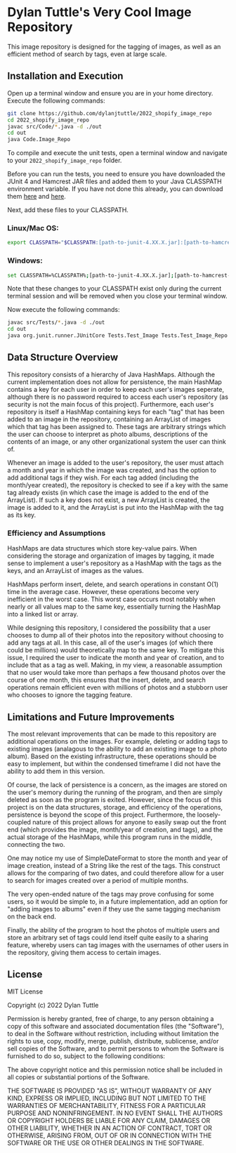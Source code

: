 # Dylan Tuttle's Very Cool Image Repository

This image repository is designed for the tagging of images, as well as an efficient method of search by tags, even at large scale.

## Installation and Execution

Open up a terminal window and ensure you are in your home directory. Execute the following commands:

```bash
git clone https://github.com/dylanjtuttle/2022_shopify_image_repo
cd 2022_shopify_image_repo
javac src/Code/*.java -d ./out
cd out
java Code.Image_Repo
```

To compile and execute the unit tests, open a terminal window and navigate to your `2022_shopify_image_repo` folder.

Before you can run the tests, you need to ensure you have downloaded the JUnit 4 and Hamcrest JAR files and added them to your Java CLASSPATH environment variable. If you have not done this already, you can download them [here](https://search.maven.org/search?q=g:junit%20AND%20a:junit) and [here](https://search.maven.org/artifact/org.hamcrest/hamcrest).

Next, add these files to your CLASSPATH. 

### Linux/Mac OS:

```bash
export CLASSPATH="$CLASSPATH:[path-to-junit-4.XX.X.jar]:[path-to-hamcrest-X.X.jar]:[path-to-2022_shopify_image_repo/out]"
```

### Windows:

```bash
set CLASSPATH=%CLASSPATH%;[path-to-junit-4.XX.X.jar];[path-to-hamcrest-X.X.jar];[path-to-2022_shopify_image_repo/out]
```

Note that these changes to your CLASSPATH exist only during the current terminal session and will be removed when you close your terminal window.

Now execute the following commands:

```bash
javac src/Tests/*.java -d ./out
cd out
java org.junit.runner.JUnitCore Tests.Test_Image Tests.Test_Image_Repo
```

## Data Structure Overview

This repository consists of a hierarchy of Java HashMaps. Although the current implementation does not allow for persistence, the main HashMap contains a key for each user in order to keep each user's images seperate, although there is no password required to access each user's repository (as security is not the main focus of this project). Furthermore, each user's repository is itself a HashMap containing keys for each "tag" that has been added to an image in the repository, containing an ArrayList of images which that tag has been assigned to. These tags are arbitrary strings which the user can choose to interpret as photo albums, descriptions of the contents of an image, or any other organizational system the user can think of.

Whenever an image is added to the user's repository, the user must attach a month and year in which the image was created, and has the option to add additional tags if they wish. For each tag added (including the month/year created), the repository is checked to see if a key with the same tag already exists (in which case the image is added to the end of the ArrayList). If such a key does not exist, a new ArrayList is created, the image is added to it, and the ArrayList is put into the HashMap with the tag as its key.

### Efficiency and Assumptions

HashMaps are data structures which store key-value pairs. When considering the storage and organization of images by tagging, it made sense to implement a user's repository as a HashMap with the tags as the keys, and an ArrayList of images as the values.

HashMaps perform insert, delete, and search operations in constant O(1) time in the average case. However, these operations become very inefficient in the worst case. This worst case occurs most notably when nearly or all values map to the same key, essentially turning the HashMap into a linked list or array. 

While designing this repository, I considered the possibility that a user chooses to dump all of their photos into the repository without choosing to add any tags at all. In this case, all of the user's images (of which there could be millions) would theoretically map to the same key. To mitigate this issue, I required the user to indicate the month and year of creation, and to include that as a tag as well. Making, in my view, a reasonable assumption that no user would take more than perhaps a few thousand photos over the course of one month, this ensures that the insert, delete, and search operations remain efficient even with millions of photos and a stubborn user who chooses to ignore the tagging feature.

## Limitations and Future Improvements

The most relevant improvements that can be made to this repository are additional operations on the images. For example, deleting or adding tags to existing images (analagous to the ability to add an existing image to a photo album). Based on the existing infrastructure, these operations should be easy to implement, but within the condensed timeframe I did not have the ability to add them in this version.

Of course, the lack of persistence is a concern, as the images are stored on the user's memory during the running of the program, and then are simply deleted as soon as the program is exited. However, since the focus of this project is on the data structures, storage, and efficiency of the operations, persistence is beyond the scope of this project. Furthermore, the loosely-coupled nature of this project allows for anyone to easily swap out the front end (which provides the image, month/year of creation, and tags), and the actual storage of the HashMaps, while this program runs in the middle, connecting the two.

One may notice my use of SimpleDateFormat to store the month and year of image creation, instead of a String like the rest of the tags. This construct allows for the comparing of two dates, and could therefore allow for a user to search for images created over a period of multiple months.

The very open-ended nature of the tags may prove confusing for some users, so it would be simple to, in a future implementation, add an option for "adding images to albums" even if they use the same tagging mechanism on the back end.

Finally, the ability of the program to host the photos of multiple users and store an arbitrary set of tags could lend itself quite easily to a sharing feature, whereby users can tag images with the usernames of other users in the repository, giving them access to certain images.

## License
MIT License

Copyright (c) 2022 Dylan Tuttle

Permission is hereby granted, free of charge, to any person obtaining a copy
of this software and associated documentation files (the "Software"), to deal
in the Software without restriction, including without limitation the rights
to use, copy, modify, merge, publish, distribute, sublicense, and/or sell
copies of the Software, and to permit persons to whom the Software is
furnished to do so, subject to the following conditions:

The above copyright notice and this permission notice shall be included in all
copies or substantial portions of the Software.

THE SOFTWARE IS PROVIDED "AS IS", WITHOUT WARRANTY OF ANY KIND, EXPRESS OR
IMPLIED, INCLUDING BUT NOT LIMITED TO THE WARRANTIES OF MERCHANTABILITY,
FITNESS FOR A PARTICULAR PURPOSE AND NONINFRINGEMENT. IN NO EVENT SHALL THE
AUTHORS OR COPYRIGHT HOLDERS BE LIABLE FOR ANY CLAIM, DAMAGES OR OTHER
LIABILITY, WHETHER IN AN ACTION OF CONTRACT, TORT OR OTHERWISE, ARISING FROM,
OUT OF OR IN CONNECTION WITH THE SOFTWARE OR THE USE OR OTHER DEALINGS IN THE
SOFTWARE.
